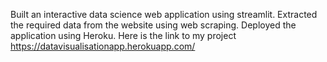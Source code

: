 Built an interactive data science web application using streamlit. Extracted the required data from the website using web scraping. Deployed the application using Heroku. Here is the link to my project https://datavisualisationapp.herokuapp.com/